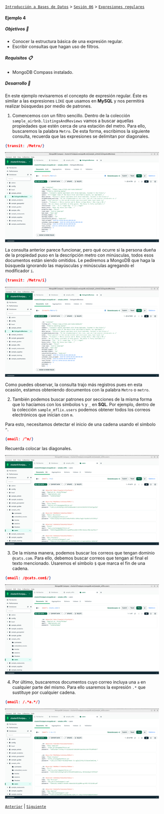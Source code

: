 [`Introducción a Bases de Datos`](../../../README.md) > [`Sesión 06`](../../README.md) > [`Expresiones regulares`](../README.md)

#### Ejemplo 4

##### Objetivos 🎯

- Conocer la estructura básica de una expresión regular.
- Escribir consultas que hagan uso de filtros.

##### Requisitos 📋

- MongoDB Compass instalado.

##### Desarrollo 🚀

En este ejemplo revisaremos el concepto de expresión regular. Éste es similar a las expresiones `LIKE` que usamos en **MySQL** y nos permitirá realizar búsquedas por medio de patrones.

1. Comencemos con un filtro sencillo. Dentro de la colección `sample_airbnb.listingsAndReviews` vamos a buscar aquellas propiedades que estén cerca de una estación del metro. Para ello, buscaremos la palabra `Metro`. De esta forma, escribimos la siguiente consulta, recuerda que las expresiones se delimitan por diagonales.

```json
{transit: /Metro/}
```

![img](../../imagenes/img30.png)

La consulta anterior parece funcionar, pero qué ocurre si la persona dueña de la propiedad puso en la descripción metro con minúsculas, todos esos documentos están siendo omitidos. Le pediremos a MongoDB que haga la búsqueda ignorando las mayúsculas y minúsculas agregando el modificador `i`.

```json
{transit: /Metro/i}
```

![img](../../imagenes/img31.png)


Como puedes observar, la consulta trajo más registros pues en esta ocasión, estamos obteniendo documentos con la palabra `Metro` o `metro`.

2. También podemos buscar patrones por secciones de la misma forma que lo hacíamos con los símbolos `%` y `_` en **SQL**. Por ejemplo, dentro de la colección `sample_mflix.users` podemos obtener todos los correos electrónicos que inician con `m`.

Para esto, necesitamos detectar el inicio de una cadena usando el símbolo `^`.

```json
{email: /^m/}
```

Recuerda colocar las diagonales.

![img](../../imagenes/img32.png)

3. De la misma manera, podemos buscar los correos que tengan dominio `@cats.com`. Para ello, debemos buscar correos que tengan al final el texto mencionado. Usaremos el símbolo `$` que marca el fin de una cadena.

```json
{email: /@cats.com$/}
```

![img](../../imagenes/img33.png)

4. Por último, buscaremos documentos cuyo correo incluya una `a` en cualquier parte del mismo. Para ello usaremos la expresión `.*` que sustituye por cualquier cadena. 

```json
{email: /.*a.*/}
```

![img](../../imagenes/img34.png)


[`Anterior`](../README.md) | [`Siguiente`](../reto02/README.md)
